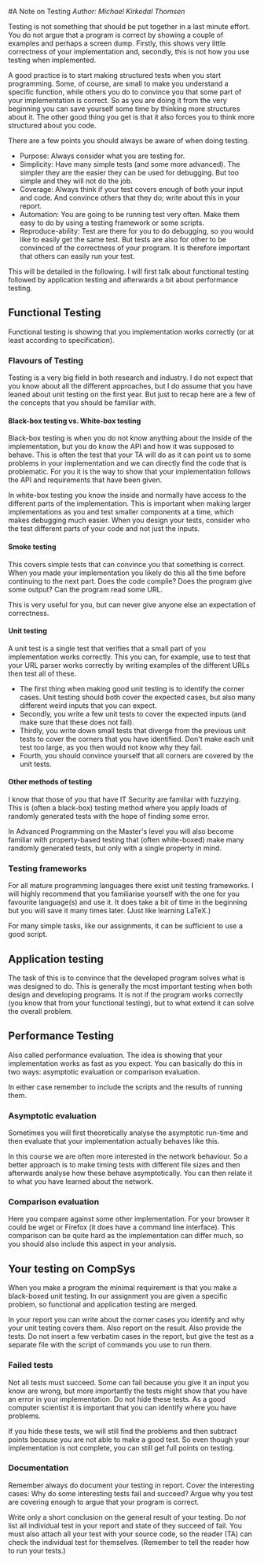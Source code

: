 #A Note on Testing
_Author: Michael Kirkedal Thomsen_

Testing is not something that should be put together in a last minute effort. You do not argue that a program is correct by showing a couple of examples and perhaps a screen dump. Firstly, this shows very little correctness of your implementation and, secondly, this is not how you use testing when implemented.

A good practice is to start making structured tests when you start programming. Some, of course, are small to make you understand a specific function, while others you do to convince you that some part of your implementation is correct. So as you are doing it from the very beginning you can save yourself some time by thinking more structures about it. The other good thing you get is that it also forces you to think more structured about you code.

There are a few points you should always be aware of when doing testing.

  * Purpose: Always consider what you are testing for.
  * Simplicity: Have many simple tests (and some more advanced). The simpler they are the easier they can be used for debugging. But too simple and they will not do the job.
  * Coverage: Always think if your test covers enough of both your input and code. And convince others that they do; write about this in your report.
  * Automation: You are going to be running test very often. Make them easy to do by using a testing framework or some scripts.
  * Reproduce-ability: Test are there for you to do debugging, so you would like to easily get the same test. But tests are also for other to be convinced of the correctness of your program. It is therefore important that others can easily run your test.

This will be detailed in the following. I will first talk about functional testing followed by application testing and afterwards a bit about performance testing.


## Functional Testing

Functional testing is showing that you implementation works correctly (or at least according to specification).

### Flavours of Testing

Testing is a very big field in both research and industry. I do not expect that you know about all the different approaches, but I do assume that you have leaned about unit testing on the first year. But just to recap here are a few of the concepts that you should be familiar with.

#### Black-box testing vs. White-box testing
Black-box testing is when you do not know anything about the inside of the implementation, but you do know the API and how it was supposed to behave. This is often the test that your TA will do as it can point us to some problems in your implementation and we can directly find the code that is problematic. For you it is the way to show that your implementation follows the API and requirements that have been given.

In white-box testing you know the inside and normally have access to the different parts of the implementation. This is important when making larger implementations as you and test smaller components at a time, which makes debugging much easier. When you design your tests, consider who the test different parts of your code and not just the inputs.

#### Smoke testing

This covers simple tests that can convince you that something is correct. When you made your implementation you likely do this all the time before continuing to the next part. Does the code compile? Does the program give some output? Can the program read some URL.

This is very useful for you, but can never give anyone else an expectation of correctness.

#### Unit testing

A unit test is a single test that verifies that a small part of you implementation works correctly. This you can, for example, use to test that your URL parser works correctly by writing examples of the different URLs then test all of these.

  * The first thing when making good unit testing is to identify the corner cases. Unit testing should both cover the expected cases, but also many different weird inputs that you can expect.
  * Secondly, you write a few unit tests to cover the expected inputs (and make sure that these does not fail).
  * Thirdly, you write down small tests that diverge from the previous unit tests to cover the corners that you have identified. Don't make each unit test too large, as you then would not know why they fail.
  * Fourth, you should convince yourself that all corners are covered by the unit tests.

#### Other methods of testing
I know that those of you that have IT Security are familiar with fuzzying. This is (often a black-box) testing method where you apply loads of randomly generated tests with the hope of finding some error.

In Advanced Programming on the Master's level you will also become familiar with property-based testing that (often white-boxed) make many randomly generated tests, but only with a single property in mind.


### Testing frameworks

For all mature programming languages there exist unit testing frameworks. I will highly recommend that you familiarise yourself with the one for you favourite language(s) and use it. It does take a bit of time in the beginning but you will save it many times later. (Just like learning LaTeX.)

For many simple tasks, like our assignments, it can be sufficient to use a good script.


## Application testing
The task of this is to convince that the developed program solves what is was designed to do. This is generally the most important testing when both design and developing programs. It is not if the program works correctly (you know that from your functional testing), but to what extend it can solve the overall problem.


## Performance Testing

Also called performance evaluation. The idea is showing that your implementation works as fast as you expect. You can basically do this in two ways: asymptotic evaluation or comparison evaluation.

In either case remember to include the scripts and the results of running them.

### Asymptotic evaluation

Sometimes you will first theoretically analyse the asymptotic run-time and then evaluate that your implementation actually behaves like this.

In this course we are often more interested in the network behaviour. So a better approach is to make timing tests with different file sizes and then afterwards analyse how these behave asymptotically. You can then relate it to what you have learned about the network.

### Comparison evaluation

Here you compare against some other implementation. For your browser it could be wget or Firefox (it does have a command line interface). This comparison can be quite hard as the implementation can differ much, so you should also include this aspect in your analysis.


## Your testing on CompSys

When you make a program the minimal requirement is that you make a black-boxed unit testing. In our assignment you are given a specific problem, so functional and application testing are merged.

In your report you can write about the corner cases you identify and why your unit testing covers them. Also report on the result. Also provide the tests. Do not insert a few verbatim cases in the report, but give the test as a separate file with the script of commands you use to run them.

### Failed tests

Not all tests must succeed. Some can fail because you give it an input you know are wrong, but more importantly the tests might show that you have an error in your implementation. Do not hide these tests. As a good computer scientist it is important that you can identify where you have problems.

If you hide these tests, we will still find the problems and then subtract points because you are not able to make a good test. So even though your implementation is not complete, you can still get full points on testing.

### Documentation

Remember always do document your testing in report. Cover the interesting cases: Why do some interesting tests fail and succeed? Argue why you test are covering enough to argue that your program is correct.

Write only a short conclusion on the general result of your testing. Do _not_ list all individual test in your report and state of they succeed of fail. You must also attach all your test with your source code, so the reader (TA) can check the individual test for themselves. (Remember to tell the reader how to run your tests.)

